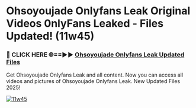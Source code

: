 # Ohsoyoujade Onlyfans Leak Original Videos 0nlyFans Leaked - Files Updated! (11w45)

<h3>🔴 CLICK HERE 🌐==►► <a href="https://tinyurl.com/2jnfzry5" rel="nofollow">Ohsoyoujade Onlyfans Leak Updated Files</a></h3>

Get Ohsoyoujade Onlyfans Leak and all content. Now you can access all videos and pictures of Ohsoyoujade Onlyfans Leak. New Updated Files 2025!

[![11w45](https://i.imgur.com/GyGTBgg.gif)](https://tinyurl.com/2jnfzry5)
